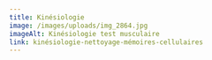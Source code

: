 ```yaml
---
title: Kinésiologie
image: /images/uploads/img_2864.jpg
imageAlt: Kinésiologie test musculaire
link: kinésiologie-nettoyage-mémoires-cellulaires
---
```

